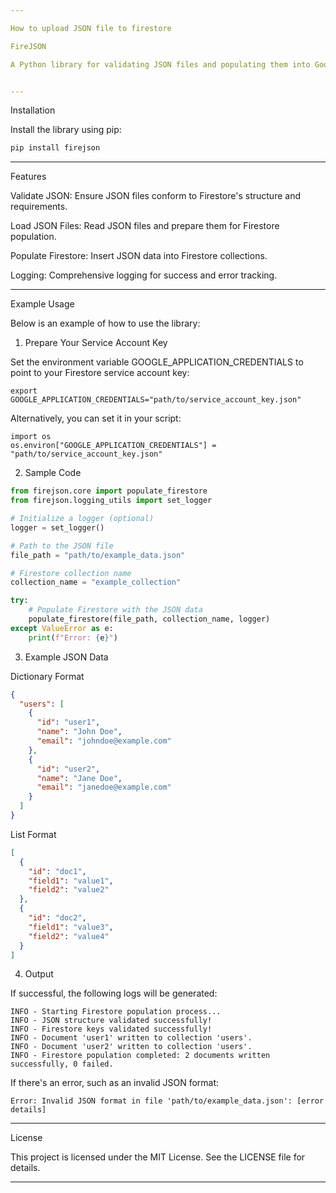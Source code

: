 ```yaml
---

How to upload JSON file to firestore 

FireJSON

A Python library for validating JSON files and populating them into Google Firestore collections.


---
```


Installation

Install the library using pip:
``` bash
pip install firejson
```

---

Features

Validate JSON: Ensure JSON files conform to Firestore's structure and requirements.

Load JSON Files: Read JSON files and prepare them for Firestore population.

Populate Firestore: Insert JSON data into Firestore collections.

Logging: Comprehensive logging for success and error tracking.



---

Example Usage

Below is an example of how to use the library:

1. Prepare Your Service Account Key

Set the environment variable GOOGLE_APPLICATION_CREDENTIALS to point to your Firestore service account key:
```
export GOOGLE_APPLICATION_CREDENTIALS="path/to/service_account_key.json"
```
Alternatively, you can set it in your script:
```
import os
os.environ["GOOGLE_APPLICATION_CREDENTIALS"] = "path/to/service_account_key.json"
```
2. Sample Code
``` python
from firejson.core import populate_firestore
from firejson.logging_utils import set_logger

# Initialize a logger (optional)
logger = set_logger()

# Path to the JSON file
file_path = "path/to/example_data.json"

# Firestore collection name
collection_name = "example_collection"

try:
    # Populate Firestore with the JSON data
    populate_firestore(file_path, collection_name, logger)
except ValueError as e:
    print(f"Error: {e}")
```
3. Example JSON Data

Dictionary Format
``` json
{
  "users": [
    {
      "id": "user1",
      "name": "John Doe",
      "email": "johndoe@example.com"
    },
    {
      "id": "user2",
      "name": "Jane Doe",
      "email": "janedoe@example.com"
    }
  ]
}
```
List Format
``` json
[
  {
    "id": "doc1",
    "field1": "value1",
    "field2": "value2"
  },
  {
    "id": "doc2",
    "field1": "value3",
    "field2": "value4"
  }
]
```
4. Output

If successful, the following logs will be generated:
``` 
INFO - Starting Firestore population process...
INFO - JSON structure validated successfully!
INFO - Firestore keys validated successfully!
INFO - Document 'user1' written to collection 'users'.
INFO - Document 'user2' written to collection 'users'.
INFO - Firestore population completed: 2 documents written successfully, 0 failed.
```
If there's an error, such as an invalid JSON format:
```
Error: Invalid JSON format in file 'path/to/example_data.json': [error details]
```

---

License

This project is licensed under the MIT License. See the LICENSE file for details.


---